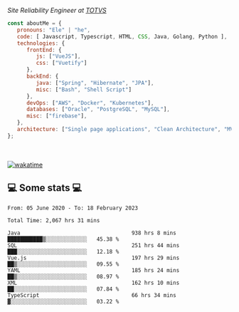 <p><em>Site Reliability Engineer at <a href="https://www.totvs.com/">TOTVS</a></br>
</em></p>


```javascript
const aboutMe = {
   pronouns: "Ele" | "he",
   code: [ Javascript, Typescript, HTML, CSS, Java, Golang, Python ],
   technologies: {
      frontEnd: {
         js: ["VueJS"],
         css: ["Vuetify"]
      },
      backEnd: {
         java: ["Spring", "Hibernate", "JPA"],
         misc: ["Bash", "Shell Script"]
      },
      devOps: ["AWS", "Docker", "Kubernetes"],
      databases: ["Oracle", "PostgreSQL", "MySQL"],
      misc: ["firebase"],
   },
   architecture: ["Single page applications", "Clean Architecture", "MVC", "Microservices"],
};
```
</br></br>
[![wakatime](https://wakatime.com/badge/user/a3a8ed06-d304-4d6b-bc86-4adc418cdea7.svg)](https://wakatime.com/@a3a8ed06-d304-4d6b-bc86-4adc418cdea7)
<h2>💻 Some stats 💻</h2>

<!--START_SECTION:waka-->

```text
From: 05 June 2020 - To: 18 February 2023

Total Time: 2,067 hrs 31 mins

Java                                   938 hrs 8 mins  ███████████▒░░░░░░░░░░░░░   45.38 %
SQL                                    251 hrs 44 mins ███░░░░░░░░░░░░░░░░░░░░░░   12.18 %
Vue.js                                 197 hrs 29 mins ██▒░░░░░░░░░░░░░░░░░░░░░░   09.55 %
YAML                                   185 hrs 24 mins ██▒░░░░░░░░░░░░░░░░░░░░░░   08.97 %
XML                                    162 hrs 10 mins ██░░░░░░░░░░░░░░░░░░░░░░░   07.84 %
TypeScript                             66 hrs 34 mins  ▓░░░░░░░░░░░░░░░░░░░░░░░░   03.22 %
```

<!--END_SECTION:waka-->
